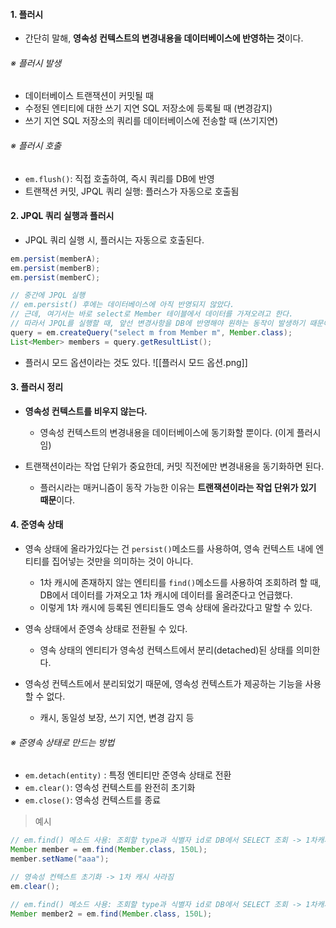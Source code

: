 
#### 1. 플러시

- 간단히 말해, **영속성 컨텍스트의 변경내용을 데이터베이스에 반영하는 것**이다.

###### ※ 플러시 발생
- 데이터베이스 트랜잭션이 커밋될 때
- 수정된 엔티티에 대한 쓰기 지연 SQL 저장소에 등록될 때 (변경감지)
- 쓰기 지연 SQL 저장소의 쿼리를 데이터베이스에 전송할 때 (쓰기지연)

###### ※ 플러시 호출
- `em.flush()`: 직접 호출하여, 즉시 쿼리를 DB에 반영
- 트랜잭션 커밋, JPQL 쿼리 실행: 플러스가 자동으로 호출됨


#### 2. JPQL 쿼리 실행과 플러시

- JPQL 쿼리 실행 시, 플러시는 자동으로 호출된다.
```java
em.persist(memberA);
em.persist(memberB);
em.persist(memberC);

// 중간에 JPQL 실행
// em.persist() 후에는 데이터베이스에 아직 반영되지 않았다.
// 근데, 여기서는 바로 select로 Member 테이블에서 데이터를 가져오려고 한다.
// 따라서 JPQL를 실행할 때, 앞선 변경사항을 DB에 반영해야 원하는 동작이 발생하기 때문에, 자동으로 DB에 변경사항을 반영하도록 플러시를 호출한다.
query = em.createQuery("select m from Member m", Member.class);
List<Member> members = query.getResultList();
```

- 플러시 모드 옵션이라는 것도 있다.
![[플러시 모드 옵션.png]]

#### 3. 플러시 정리

- **영속성 컨텍스트를 비우지 않는다.**
	- 영속성 컨텍스트의 변경내용을 데이터베이스에 동기화할 뿐이다. (이게 플러시임)

- 트랜잭션이라는 작업 단위가 중요한데, 커밋 직전에만 변경내용을 동기화하면 된다.
	- 플러시라는 매커니즘이 동작 가능한 이유는 **트랜잭션이라는 작업 단위가 있기 때문**이다.


#### 4. 준영속 상태

- 영속 상태에 올라가있다는 건 `persist()`메소드를 사용하여, 영속 컨텍스트 내에 엔티티를 집어넣는 것만을 의미하는 것이 아니다.
	- 1차 캐시에 존재하지 않는 엔티티를 `find()`메소드를 사용하여 조회하려 할 때, DB에서 데이터를 가져오고 1차 캐시에 데이터를 올려준다고 언급했다.
	- 이렇게 1차 캐시에 등록된 엔티티들도 영속 상태에 올라갔다고 말할 수 있다.

- 영속 상태에서 준영속 상태로 전환될 수 있다.
	- 영속 상태의 엔티티가 영속성 컨텍스트에서 분리(detached)된 상태를 의미한다.

- 영속성 컨텍스트에서 분리되었기 때문에, 영속성 컨텍스트가 제공하는 기능을 사용할 수 없다.
	- 캐시, 동일성 보장, 쓰기 지연, 변경 감지 등

###### ※ 준영속 상태로 만드는 방법
- `em.detach(entity)` : 특정 엔티티만 준영속 상태로 전환
- `em.clear()`: 영속성 컨텍스트를 완전히 초기화
- `em.close()`: 영속성 컨텍스트를 종료

> 예시
```java
// em.find() 메소드 사용: 조회할 type과 식별자 id로 DB에서 SELECT 조회 -> 1차캐시 저장 후, 반환 
Member member = em.find(Member.class, 150L);
member.setName("aaa");

// 영속성 컨텍스트 초기화 -> 1차 캐시 사라짐
em.clear();

// em.find() 메소드 사용: 조회할 type과 식별자 id로 DB에서 SELECT 조회 -> 1차캐시 저장 후, 반환 
Member member2 = em.find(Member.class, 150L);
```